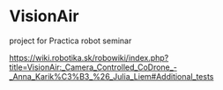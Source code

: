 # VisionAir

project for Practica robot seminar

https://wiki.robotika.sk/robowiki/index.php?title=VisionAir:_Camera_Controlled_CoDrone_-_Anna_Karik%C3%B3_%26_Julia_Liem#Additional_tests
